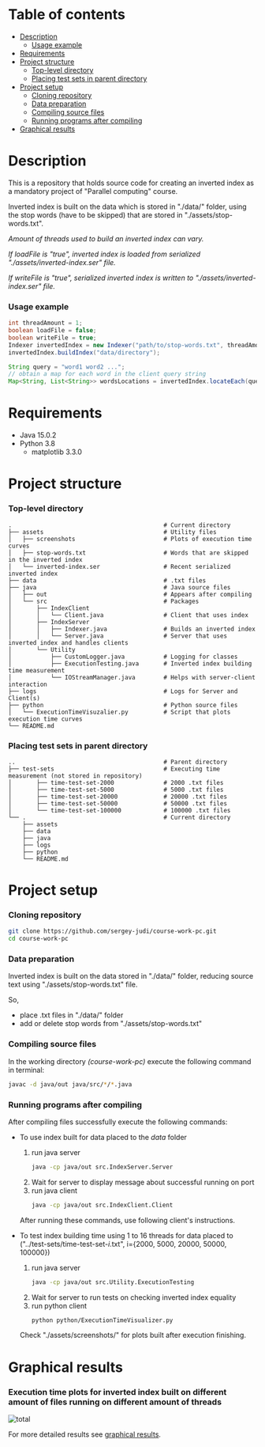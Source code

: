# Table of contents
- [Description](#Description)
    * [Usage example](#Usage-example)
- [Requirements](#Requirements)
- [Project structure](#Project-structure)
    * [Top-level directory](#Top-level-directory)
    * [Placing test sets in parent directory](#Placing-test-sets-in-parent-directory)
- [Project setup](#Project-setup)
    * [Cloning repository](#Cloning-repository)
    * [Data preparation](#Data-preparation)
    * [Compiling source files](#Compiling-source-files)
    * [Running programs after compiling](#Running-programs-after-compiling)
- [Graphical results](#Graphical-results)

# Description
This is a repository that holds source code for creating an inverted index as a mandatory project of "Parallel computing" course.

Inverted index is built on the data which is stored in "./data/" folder, using the stop words (have to be skipped) that are stored in "./assets/stop-words.txt".

_Amount of threads used to build an inverted index can vary._

_If loadFile is "true", inverted index is loaded from serialized "./assets/inverted-index.ser" file._

_If writeFile is "true", serialized inverted index is written to "./assets/inverted-index.ser" file._
 
### Usage example
```java
int threadAmount = 1;
boolean loadFile = false;
boolean writeFile = true;
Indexer invertedIndex = new Indexer("path/to/stop-words.txt", threadAmount, loadFile, writeFile);
invertedIndex.buildIndex("data/directory");

String query = "word1 word2 ...";
// obtain a map for each word in the client query string
Map<String, List<String>> wordsLocations = invertedIndex.locateEach(query);
```

# Requirements
- Java 15.0.2
- Python 3.8
    - matplotlib 3.3.0

# Project structure
### Top-level directory
    .                                           # Current directory
    ├── assets                                  # Utility files
    │   ├── screenshots                         # Plots of execution time curves
    │   ├── stop-words.txt                      # Words that are skipped in the inverted index
    │   └── inverted-index.ser                  # Recent serialized inverted index
    ├── data                                    # .txt files
    ├── java                                    # Java source files
    │   ├── out                                 # Appears after compiling
    │   └── src                                 # Packages
    │       ├── IndexClient     
    │       │   └── Client.java                 # Client that uses index
    │       ├── IndexServer
    │       │   ├── Indexer.java                # Builds an inverted index
    │       │   └── Server.java                 # Server that uses inverted index and handles clients
    │       └── Utility
    │           ├── CustomLogger.java           # Logging for classes
    │           ├── ExecutionTesting.java       # Inverted index building time measurement
    │           └── IOStreamManager.java        # Helps with server-client interaction  
    ├── logs                                    # Logs for Server and Client(s)
    ├── python                                  # Python source files
    │   └── ExecutionTimeVisuzalier.py          # Script that plots execution time curves
    └── README.md

### Placing test sets in parent directory
    ..                                          # Parent directory
    ├── test-sets                               # Executing time measurement (not stored in repository)
    │       ├── time-test-set-2000              # 2000 .txt files
    │       ├── time-test-set-5000              # 5000 .txt files  
    │       ├── time-test-set-20000             # 20000 .txt files  
    │       ├── time-test-set-50000             # 50000 .txt files 
    │       └── time-test-set-100000            # 100000 .txt files 
    └── .                                       # Current directory
        ├── assets
        ├── data        
        ├── java        
        ├── logs 
        ├── python
        └── README.md

# Project setup
### Cloning repository
```sh
git clone https://github.com/sergey-judi/course-work-pc.git
cd course-work-pc
```

### Data preparation
Inverted index is built on the data stored in "./data/" folder, reducing source text using "./assets/stop-words.txt" file.

So,
- place .txt files in "./data/" folder
- add or delete stop words from "./assets/stop-words.txt"

### Compiling source files
In the working directory _(course-work-pc)_ execute the following command in terminal:
```sh
javac -d java/out java/src/*/*.java
```

### Running programs after compiling
After compiling files successfully execute the following commands:
- To use index built for data placed to the _data_ folder
    1. run java server
        ```sh
        java -cp java/out src.IndexServer.Server
        ```
    2. Wait for server to display message about successful running on port
    3. run java client
        ```sh
        java -cp java/out src.IndexClient.Client
        ```
    After running these commands, use following client's instructions.

- To test index building time using 1 to 16 threads for data placed to ("\../test-sets/time-test-set-_i_.txt", i={2000, 5000, 20000, 50000, 100000})
    1. run java server
        ```sh
        java -cp java/out src.Utility.ExecutionTesting
        ```
    2. Wait for server to run tests on checking inverted index equality
    3. run python client
        ```sh
        python python/ExecutionTimeVisualizer.py
        ```
    Check "./assets/screenshots/" for plots built after execution finishing.

# Graphical results
### Execution time plots for inverted index built on different amount of files running on different amount of threads
![total](./assets/screenshots/exec-time-total.png)

For more detailed results see [graphical results](./assets/screenshots/GRAPHICAL-RESULTS.md).
